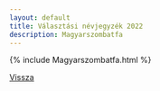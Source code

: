 ```yaml
---
layout: default
title: Választási névjegyzék 2022
description: Magyarszombatfa
---
```


{% include Magyarszombatfa.html %}

[Vissza](./)